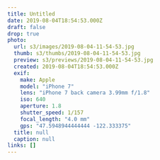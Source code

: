 ```yaml
---
title: Untitled
date: 2019-08-04T18:54:53.000Z
draft: false
drop: true
photo:
  url: s3/images/2019-08-04-11-54-53.jpg
  thumb: s3/thumbs/2019-08-04-11-54-53.jpg
  preview: s3/previews/2019-08-04-11-54-53.jpg
  created: 2019-08-04T18:54:53.000Z
  exif:
    make: Apple
    model: "iPhone 7"
    lens: "iPhone 7 back camera 3.99mm f/1.8"
    iso: 640
    aperture: 1.8
    shutter_speed: 1/157
    focal_length: "4.0 mm"
    gps: "47.5948944444444 -122.333375"
  title: null
  caption: null
links: []
---
```

